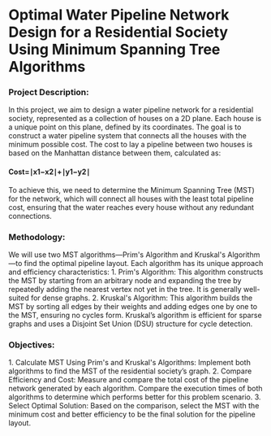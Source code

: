 <h1>Optimal Water Pipeline Network Design for a Residential Society Using Minimum Spanning Tree Algorithms</h1>

<h3>Project Description:</h3>
In this project, we aim to design a water pipeline network for a residential society, represented as a collection of houses on a 2D plane. Each house is a unique point on this plane, defined by its coordinates. The goal is to construct a water pipeline system that connects all the houses with the minimum possible cost. The cost to lay a pipeline between two houses is based on the Manhattan distance between them, calculated as:
<h4>Cost=∣x1−x2∣+∣y1−y2∣</h4>
To achieve this, we need to determine the Minimum Spanning Tree (MST) for the network, which will connect all houses with the least total pipeline cost, ensuring that the water reaches every house without any redundant connections.

<h3>Methodology:</h3>
We will use two MST algorithms—Prim's Algorithm and Kruskal's Algorithm—to find the optimal pipeline layout. Each algorithm has its unique approach and efficiency characteristics:
1.	Prim's Algorithm: This algorithm constructs the MST by starting from an arbitrary node and expanding the tree by repeatedly adding the nearest vertex not yet in the tree. It is generally well-suited for dense graphs.
2.	Kruskal's Algorithm: This algorithm builds the MST by sorting all edges by their weights and adding edges one by one to the MST, ensuring no cycles form. Kruskal’s algorithm is efficient for sparse graphs and uses a Disjoint Set Union (DSU) structure for cycle detection.

<h3>Objectives:</h3>
1.	Calculate MST Using Prim's and Kruskal's Algorithms:
Implement both algorithms to find the MST of the residential society’s graph.
2.	Compare Efficiency and Cost:
Measure and compare the total cost of the pipeline network generated by each algorithm.
Compare the execution times of both algorithms to determine which performs better for this problem scenario.
3.	Select Optimal Solution:
Based on the comparison, select the MST with the minimum cost and better efficiency to be the final solution for the pipeline layout.
